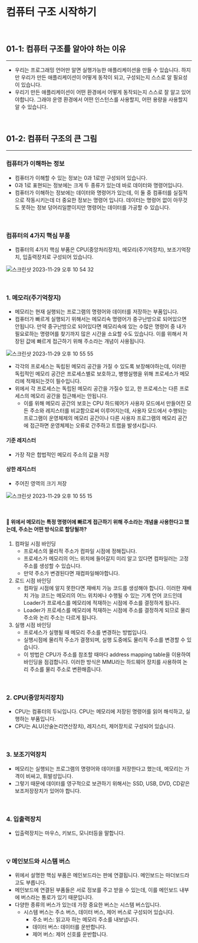 # 컴퓨터 구조 시작하기

<br>

## 01-1: 컴퓨터 구조를 알아야 하는 이유
<hr>

- 우리는 프로그래밍 언어만 알면 실행가능한 애플리케이션을 만들 수 있습니다. 하지만 우리가 만든 애플리케이션이 어떻게 동작이 되고, 구성되는지 스스로 알 필요성이 있습니다.
- 우리기 만든 애플리케이션이 어떤 환경에서 어떻게 동작되는지 스스로 잘 알고 있어야합니다. 그래야 운영 환경에서 어떤 인스턴스를 사용할지, 어떤 용량을 사용할지 알 수 있습니다.

<br>

## 01-2: 컴퓨터 구조의 큰 그림
<hr>

### 컴퓨터가 이해하는 정보
- 컴퓨터가 이해할 수 있는 정보는 0과 1로만 구성되어 있습니다.
- 0과 1로 표현되는 정보에는 크게 두 종류가 있는데 바로 데이터와 명령어입니다.
- 컴퓨터가 이해하는 정보에는 데이터와 명령어가 있는데, 이 둘 중 컴퓨터를 실질적으로 작동시키는데 더 중요한 정보는 명령어 입니다.
  데이터는 명령어 없이 아무것도 못하는 정보 덩어리일뿐이지만 명령어는 데이터를 가공할 수 있습니다.

<br>

### 컴퓨터의 4가지 핵심 부품
- 컴퓨터의 4가지 핵심 부품은 CPU(중앙처리장치), 메모리(주기억장치), 보조기억장치, 입출력장치로 구성되어 있습니다.

![스크린샷 2023-11-29 오후 10 54 32](https://github.com/kdg0209/realizers/assets/80187200/f8e815cc-6cdd-4495-9c6b-52c852ba0b62)

<br>

### 1. 메모리(주기억창지)
- 메모리는 현재 실행되는 프로그램의 명령어와 데이터를 저장하는 부품입니다.
- 컴퓨터가 빠르게 실행되기 위해서는 메모리속 명령어가 중구난방으로 되어있으면 안됩니다. 만약 중구난방으로 되어있다면 메모리속에 있는 수많은 명령어 중 내가 필요로하는 명령어를 찾기까지 많은 시간을 소요할 수도 있습니다.
  이를 위해서 저장된 값에 빠르게 접근하기 위해 주소라는 개념이 사용됩니다.

![스크린샷 2023-11-29 오후 10 55 55](https://github.com/kdg0209/realizers/assets/80187200/e32504ac-7365-4883-8328-38056b780785)

- 각각의 프로세스는 독립된 메모리 공간을 가질 수 있도록 보장해야하는데, 이러한 독립적인 메모리 공간은 프로세스별로 보호하고, 병행실행을 위해 프로세스가 메모리에 적재되는것이 필수입니다.
- 위에서 각 프로세스는 독립된 메모리 공간을 가질수 있고, 한 프로세스는 다른 프로세스의 메모리 공간을 접근해서는 안됩니다.
    - 이를 위해 메모리 공간의 보호는 CPU 하드웨어가 사용자 모드에서 만들어진 모든 주소와 레지스터를 비교함으로써 이루어지는데, 사용자 모드에서 수행되는 프로그램이 운영체제의 메모리 공간이나 다른 사용자
      프로그램의 메모리 공간에 접근하면 운영체제는 오류로 간주하고 트랩을 발생시킵니다.

#### 기준 레지스터
- 가장 작은 합법적인 메모리 주소의 값을 저장

#### 상한 레지스터
- 주어진 영역의 크기 저장

![스크린샷 2023-11-29 오후 10 55 15](https://github.com/kdg0209/realizers/assets/80187200/155791c9-efe7-4aae-b04a-9df90bc4b233)

<br>

#### 🤔 위에서 메모리는 특정 명령어에 빠르게 접근하기 위해 주소라는 개념을 사용한다고 했는데, 주소는 어떤 방식으로 할당될까?

1. 컴파일 시점 바인딩
    - 프로세스의 물리적 주소가 컴파일 시점에 정해집니다.
    - 프로세스가 메모리의 어느 위치에 들어갈지 미리 알고 있다면 컴파일러는 고정 주소를 생성할 수 있습니다.
    - 만약 주소가 변경된다면 재컴파일해야합니다.
2. 로드 시점 바인딩
    - 컴파일 시점에 알지 못한다면 재배치 가능 코드를 생성해야 합니다. 이러한 재배치 가능 코드는 메모리의 어느 위치에나 수행될 수 있는 기계 언어 코드인데 Loader가 프로세스를 메모리에 적재하는 시점에 주소를 결정하게 됩니다.
    - Loader가 프로세스를 메모리에 적재하는 시점에 주소를 결정하게 되므로 물리 주소와 논리 주소는 다르게 됩니다.
3. 실행 시점 바인딩
    - 프로세스가 실행될 때 메모리 주소를 변경하는 방법입니다.
    - 실행시점에 물리적 주소가 결졍되며, 실행 도중에도 물리적 주소를 변경할 수 있습니다.
    - 이 방법은 CPU가 주소를 참조할 때마다 address mapping table을 이용하여 바인딩을 점검합니다. 이러한 방식은 MMU라는 하드웨어 장치를 사용하여 논리 주소를 물리 주소로 변환해줍니다.

<br>

### 2. CPU(중앙처리장치)
- CPU는 컴퓨터의 두뇌입니다. CPU는 메모리에 저장된 명령어를 읽어 해석하고, 실행하는 부품입니다.
- CPU는 ALU(산술논리연산장치), 레지스터, 제어장치로 구성되어 있습니다.

<br>

### 3. 보조기억장치
- 메모리는 실행되는 프로그램의 명령어와 데이터를 저장한다고 했는데, 메모리는 가격이 비싸고, 휘발성입니다.
- 그렇기 때문에 데이터를 영구적으로 보관하기 위해서는 SSD, USB, DVD, CD같은 보조저장장치가 있어야 합니다.

<br>

### 4. 입출력장치
- 입출력장치는 마우스, 키보드, 모니터등을 말합니다.

<br>

### 💡 메인보드와 시스템 버스
- 위에서 설명한 핵심 부품은 메인보드라는 판에 연결됩니다. 메인보드는 마더보드라고도 부릅니다.
- 메인보드에 연결된 부품들은 서로 정보를 주고 받을 수 있는데, 이를 메인보드 내부에 버스라는 통로가 있기 때문입니다.
- 다양한 종류의 버스가 있는데 가장 중요한 버스는 시스템 버스입니다.
    - 시스템 버스는 주소 버스, 데이터 버스, 제어 버스로 구성되어 있습니다.
        - 주소 버스: 읽고자 하는 메모리 주소를 내보냅니다.
        - 데이터 버스: 데이터를 운반합니다.
        - 제어 버스: 제어 신호를 운반합니다.

